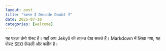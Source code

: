 ```yaml
---
layout: post
title: "स्वागत है Decode Doubt में"
date: 2025-07-10
categories: [welcome]
---
```


यह पहला डेमो पोस्ट है। यहाँ आप Jekyll की ताक़त देख सकते हैं। Markdown में लिखा गया, यह पोस्ट SEO फ्रेंडली और क्लीन है।
